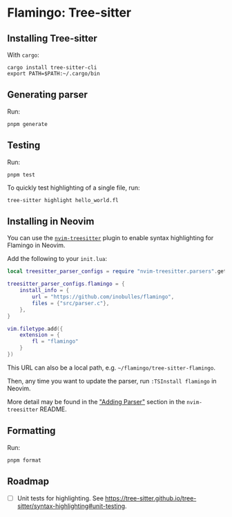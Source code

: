 # Flamingo: Tree-sitter

## Installing Tree-sitter

With `cargo`:

```console
cargo install tree-sitter-cli
export PATH=$PATH:~/.cargo/bin
```

## Generating parser

Run:

```console
pnpm generate
```

## Testing

Run:

```console
pnpm test
```

To quickly test highlighting of a single file, run:

```console
tree-sitter highlight hello_world.fl
```

## Installing in Neovim

You can use the [`nvim-treesitter`](https://github.com/nvim-treesitter/nvim-treesitter) plugin to enable syntax highlighting for Flamingo in Neovim.

Add the following to your `init.lua`:

```lua
local treesitter_parser_configs = require "nvim-treesitter.parsers".get_parser_configs()

treesitter_parser_configs.flamingo = {
	install_info = {
		url = "https://github.com/inobulles/flamingo",
		files = {"src/parser.c"},
	},
}

vim.filetype.add({
	extension = {
		fl = "flamingo"
	}
})
```

This URL can also be a local path, e.g. `~/flamingo/tree-sitter-flamingo`.

Then, any time you want to update the parser, run `:TSInstall flamingo` in Neovim.

More detail may be found in the ["Adding Parser"](https://github.com/nvim-treesitter/nvim-treesitter#adding-parsers) section in the `nvim-treesitter` README.

## Formatting

Run:

```console
pnpm format
```

## Roadmap

- [ ] Unit tests for highlighting. See <https://tree-sitter.github.io/tree-sitter/syntax-highlighting#unit-testing>.
